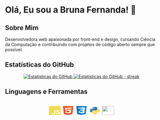 # Olá, Eu sou a Bruna Fernanda! 👋

## Sobre Mim

Desenvolvedora web apaixonada por front-end e design, cursando Ciência da Computação e contribuindo com projetos de código aberto sempre que possível.

## Estatísticas do GitHub

<div align="center">
  <a href="https://github.com/sensitiwell">
    <img src="https://github-readme-stats.vercel.app/api?username=sensitiwell&show_icons=true&theme=tokyonight&hide_border=true&locale=en" alt="Estatísticas do GitHub">
  </a>
  <a href="https://github.com/sensitiwell">
    <img src="https://github-readme-streak-stats.herokuapp.com/?user=sensitiwell&theme=tokyonight&hide_border=true" alt="Estatísticas do GitHub - streak">
  </a>
</div>

## Linguagens e Ferramentas

<div style="display: inline_block" align="center"><br>
  <img align="center" height="30" width="40" src="https://raw.githubusercontent.com/devicons/devicon/master/icons/javascript/javascript-plain.svg">
  <img align="center" height="30" width="40" src="https://raw.githubusercontent.com/devicons/devicon/master/icons/html5/html5-original.svg">
  <img align="center" height="30" width="40" src="https://raw.githubusercontent.com/devicons/devicon/master/icons/css3/css3-original.svg">
  <img align="center" height="30" width="40" src="https://raw.githubusercontent.com/devicons/devicon/master/icons/python/python-original.svg">
  <img align="center" height="30" width="40" src="https://cdn.jsdelivr.net/gh/devicons/devicon/icons/unity/unity-original.svg" />
</div>
